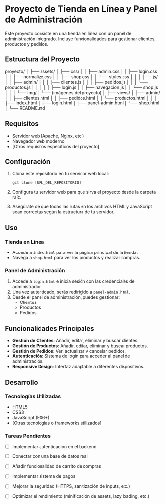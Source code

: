 # Proyecto de Tienda en Línea y Panel de Administración

Este proyecto consiste en una tienda en línea con un panel de administración integrado. Incluye funcionalidades para gestionar clientes, productos y pedidos.

## Estructura del Proyecto
proyecto/
│
├── assets/
│ ├── css/
│ │ ├── admin.css
│ │ ├── login.css
│ │ ├── normalize.css
│ │ ├── shop.css
│ │ └── styles.css
│ │
│ ├── js/
│ │ ├── admin/
│ │ │ ├── clientes.js
│ │ │ ├── pedidos.js
│ │ │ └── productos.js
│ │ │
│ │ ├── login.js
│ │ ├── navegacion.js
│ │ └── shop.js
│ │
│ └── img/
│ └── (imágenes del proyecto)
│
├── views/
│ ├── admin/
│ │ ├── clientes.html
│ │ ├── pedidos.html
│ │ └── productos.html
│ │
│ ├── index.html
│ ├── login.html
│ ├── panel-admin.html
│ └── shop.html
│
└── README.md
## Requisitos

- Servidor web (Apache, Nginx, etc.)
- Navegador web moderno
- [Otros requisitos específicos del proyecto]

## Configuración

1. Clona este repositorio en tu servidor web local:
   ```
   git clone [URL_DEL_REPOSITORIO]
   ```

2. Configura tu servidor web para que sirva el proyecto desde la carpeta raíz.

3. Asegúrate de que todas las rutas en los archivos HTML y JavaScript sean correctas según la estructura de tu servidor.

## Uso

### Tienda en Línea

- Accede a `index.html` para ver la página principal de la tienda.
- Navega a `shop.html` para ver los productos y realizar compras.

### Panel de Administración

1. Accede a `login.html` e inicia sesión con las credenciales de administrador.
2. Una vez autenticado, serás redirigido a `panel-admin.html`.
3. Desde el panel de administración, puedes gestionar:
   - Clientes
   - Productos
   - Pedidos

## Funcionalidades Principales

- **Gestión de Clientes**: Añadir, editar, eliminar y buscar clientes.
- **Gestión de Productos**: Añadir, editar, eliminar y buscar productos.
- **Gestión de Pedidos**: Ver, actualizar y cancelar pedidos.
- **Autenticación**: Sistema de login para acceder al panel de administración.
- **Responsive Design**: Interfaz adaptable a diferentes dispositivos.

## Desarrollo

### Tecnologías Utilizadas

- HTML5
- CSS3
- JavaScript (ES6+)
- [Otras tecnologías o frameworks utilizados]

### Tareas Pendientes

- [ ] Implementar autenticación en el backend
- [ ] Conectar con una base de datos real
- [ ] Añadir funcionalidad de carrito de compras
- [ ] Implementar sistema de pagos
- [ ] Mejorar la seguridad (HTTPS, sanitización de inputs, etc.)
- [ ] Optimizar el rendimiento (minificación de assets, lazy loading, etc.)

